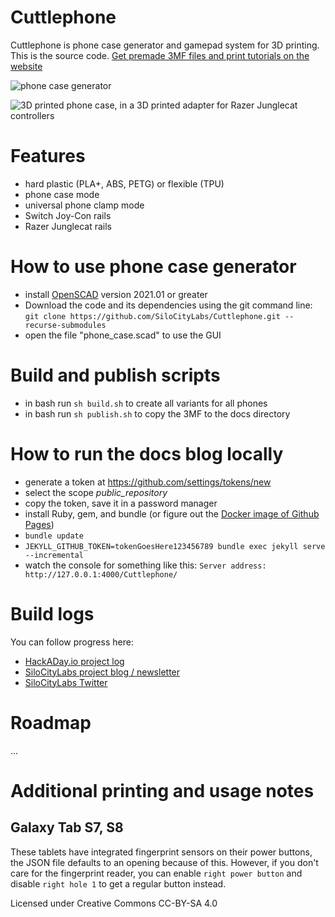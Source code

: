 # Cuttlephone
Cuttlephone is phone case generator and gamepad system for 3D printing. This is the source code. [Get premade 3MF files and print tutorials on the website](https://silocitylabs.github.io/Cuttlephone/)


![phone case generator](https://user-images.githubusercontent.com/1850819/206940314-f19951e0-617c-4899-927e-68e9c816ef28.png)


![3D printed phone case, in a 3D printed adapter for Razer Junglecat controllers](https://user-images.githubusercontent.com/1850819/206942057-afb94754-9d87-486d-a1a3-1d513d2f3c8f.png)


# Features
 - hard plastic (PLA+, ABS, PETG) or flexible (TPU)
 - phone case mode
 - universal phone clamp mode
 - Switch Joy-Con rails
 - Razer Junglecat rails
 
 # How to use phone case generator
 - install [OpenSCAD](https://openscad.org/downloads.html) version 2021.01 or greater
 - Download the code and its dependencies using the git command line: `git clone https://github.com/SiloCityLabs/Cuttlephone.git --recurse-submodules`
 - open the file "phone_case.scad" to use the GUI
 
 # Build and publish scripts
 - in bash run `sh build.sh` to create all variants for all phones
 - in bash run `sh publish.sh` to copy the 3MF to the docs directory

# How to run the docs blog locally
 - generate a token at https://github.com/settings/tokens/new
 - select the scope *public_repository*
 - copy the token, save it in a password manager
 - install Ruby, gem, and bundle (or figure out the [Docker image of Github Pages](https://github.com/Starefossen/docker-github-pages))
 - `bundle update`
 - `JEKYLL_GITHUB_TOKEN=tokenGoesHere123456789 bundle exec jekyll serve --incremental`
 - watch the console for something like this: `Server address: http://127.0.0.1:4000/Cuttlephone/`

# Build logs 

You can follow progress here:
 - [HackADay.io project log](https://hackaday.io/project/165606-cuttlephone-gamepad-phone-case)
 - [SiloCityLabs project blog / newsletter](https://silocitylabs.com/categories/projects/)
 - [SiloCityLabs Twitter](https://twitter.com/silocitylabs)


# Roadmap

...

# Additional printing and usage notes
## Galaxy Tab S7, S8
These tablets have integrated fingerprint sensors on their power buttons, the JSON file defaults to an opening because of this. However, if you don't care for the fingerprint reader, you can enable `right power button` and disable `right hole 1` to get a regular button instead.

Licensed under Creative Commons CC-BY-SA 4.0
